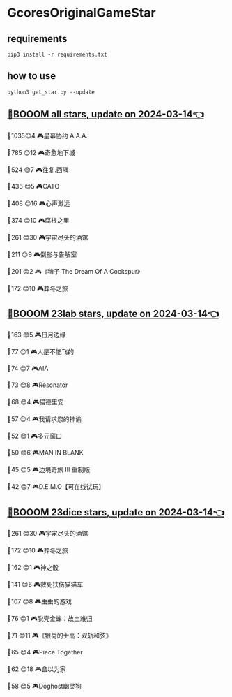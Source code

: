 # GcoresOriginalGameStar

## requirements
```
pip3 install -r requirements.txt
```

## how to use
```
python3 get_star.py --update
```

## [🔗BOOOM all stars, update on 2024-03-14👈](https://raw.githack.com/sichaozhang1112/GcoresOriginalGameStar/main/all.html) 
🌟1035😊4   🎮星幕协约 A.A.A.        

🌟785 😊12  🎮奇愈地下城              

🌟524 😊7   🎮往复.西隅              

🌟436 😊5   🎮CATO               

🌟408 😊16  🎮心声渺远               

🌟374 😊10  🎮腐根之里               

🌟261 😊30  🎮宇宙尽头的酒馆            

🌟211 😊9   🎮倒影与告解室             

🌟201 😊2   🎮《稗子 The Dream Of A Cockspur》

🌟172 😊10  🎮葬冬之旅               

## [🔗BOOOM 23lab stars, update on 2024-03-14👈](https://raw.githack.com/sichaozhang1112/GcoresOriginalGameStar/main/23lab.html) 
🌟163 😊5   🎮日月边缘               

🌟77  😊1   🎮人是不能飞的             

🌟74  😊7   🎮AIA                

🌟73  😊8   🎮Resonator          

🌟68  😊4   🎮猫德里安               

🌟57  😊4   🎮我请求您的神谕            

🌟52  😊1   🎮多元窗口               

🌟50  😊6   🎮MAN IN BLANK       

🌟45  😊5   🎮边境奇旅 III 重制版       

🌟42  😊7   🎮D.E.M.O【可在线试玩】     

## [🔗BOOOM 23dice stars, update on 2024-03-14👈](https://raw.githack.com/sichaozhang1112/GcoresOriginalGameStar/main/23dice.html) 
🌟261 😊30  🎮宇宙尽头的酒馆            

🌟172 😊10  🎮葬冬之旅               

🌟162 😊1   🎮神之骰                

🌟141 😊6   🎮救死扶伤猫猫车            

🌟107 😊8   🎮虫虫的游戏              

🌟76  😊1   🎮脱壳金蝉：故土难归          

🌟71  😊11  🎮《银荷的士高：双轨和弦》       

🌟65  😊4   🎮Piece Together     

🌟62  😊18  🎮盒以为家               

🌟58  😊5   🎮Doghost幽灵狗         

